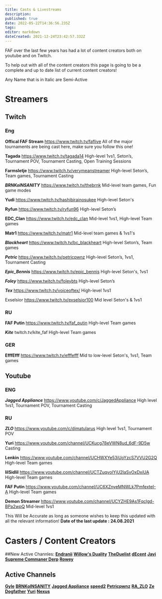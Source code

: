 ```yaml
---
title: Casts & Livestreams
description: 
published: true
date: 2022-05-22T14:36:56.235Z
tags: 
editor: markdown
dateCreated: 2021-12-24T23:42:57.332Z
---
```


FAF over the last few years has had a lot of content creators both on youtube and on Twitch.

To help out with all of the content creators this page is going to be a complete and up to date list of current content creators!

Any Name that is in Italic are Semi-Active

# Streamers

## Twitch

### Eng

**Offical FAF Stream**
https://www.twitch.tv/faflive
All of the major tournaments are being cast here, make sure you follow this one!

**Tagada**
https://www.twitch.tv/tagada14
High-level 1vs1, Seton’s, Tournament POV, Tournament Casting, Open Training Sessions

**Farmsletje**
https://www.twitch.tv/verymeanstreamer
High-level Seton’s, Team games, Tournament Casting

***BRNKoINSANITY***
https://www.twitch.tv/thebrnk
Mid-level team games, Fun game modes

**Yudi**
https://www.twitch.tv/hashibirainosukee
High-level Seton's

**Ryfun**
https://www.twitch.tv/ryfun96
High-level Seton’s

**EDC_Clan**
https://www.twitch.tv/edc_clan
Mid-level 1vs1, High-level Team games

**Matr1**
https://www.twitch.tv/matr1
Mid-level team games & 1vs1's

***Blackheart***
https://www.twitch.tv/bc_blackheart
High-level Seton’s, Team games

***Petric***
https://www.twitch.tv/petricpwnz
High-level Seton’s, 1vs1, Tournament Casting

***Epic_Bennis***
https://www.twitch.tv/epic_bennis
High-level Seton's, 1vs1

***Foley***
https://www.twitch.tv/foleybts
High-level Seton’s

***Tex***
https://www.twitch.tv/voiceoftex/
High-level 1vs1

Exselsior
https://www.twitch.tv/exselsior100
Mid level Seton's & 1vs1

### RU
**FAF Putin**
https://www.twitch.tv/faf_putin
High-level Team games

***Kite***
twitch.tv/kite_faf
High-level Team games

### GER
**EfffEfff**
https://www.twitch.tv/efffefff
Mid to low-level Seton's, 1vs1, Team games

## Youtube 

### ENG
***Jagged Appliance***
https://www.youtube.com/c/JaggedAppliance
High level 1vs1, Tournament POV, Tournament Casting

### RU
***ZLO***
https://www.youtube.com/c/dimatularus
High level 1vs1, Tournament POV

**Yuri**
https://www.youtube.com/channel/UCKucg78eVWN8ud_6dF-9D5w
Casting

**Lenkin**
https://www.youtube.com/channel/UCHWXYe53iUoYzcS7VVU2G2Q
High-level Team games

**lilSidlil**
https://www.youtube.com/channel/UCTZuqvolYjU2IaSvOxDxiUA
High-level Team games

**FAF Putin**
https://www.youtube.com/channel/UC6XZnyeMNWLk7PmfexteI-A
High-level Team games

**Demon Streamer**
https://www.youtube.com/channel/UCYZHE9As1Fqclgd-BPa2wpQ
Mid-level 1vs1

This Will be Accurate as long as someone wishes to keep this updated with all the relevant information!
**Date of the last update : 24.08.2021**

# Casters / Content Creators

##New Active Channles:
[**Endranii**](https://bit.ly/38PXGpe)
[**Willow's Duality**](https://bit.ly/3zUbxXv)
[**TheDuelist**](https://bit.ly/3h9vYII)
[**dEcent**](https://bit.ly/2WWSAoX)
[**Javi**](https://bit.ly/3BPyDz1)
[**Supreme Commaner Derp**](https://bit.ly/3ndmYGg)
[**Rowey**](https://bit.ly/3jUYLT7)
## Active Channels

[**Gyle**](https://www.youtube.com/user/felixlighta)
[**BRNKoINSANITY**](https://www.youtube.com/user/BRNKoINSANITY)
[**Jagged Appliance**](https://www.youtube.com/channel/UCVukA3ixN8_ZNxnqxq3YD1g)
[**speed2**](https://www.youtube.com/user/speed2cz)
[**Petricpwnz**](https://www.youtube.com/user/Petricpwnz)
[**RA_ZLO**](https://www.youtube.com/user/dimatularus)
[**Ze Dogfather**](https://www.youtube.com/channel/UCoWq7KgNDiph7x4REK_UTAQ)
[**Yuri**](https://www.youtube.com/channel/UCKucg78eVWN8ud_6dF-9D5w)
[**Nexus**](https://www.youtube.com/channel/UCeVzvwQyVNdCdTdxDetElbw)
